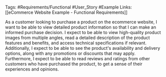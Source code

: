 Tags: #Requirements/Functional #User_Story #Example 
Links: [[eCommerce Website Example - Functional Requirements]]


As a customer looking to purchase a product on the ecommerce website, I want to be able to view detailed product information so that I can make an informed purchase decision. I expect to be able to view high-quality product images from multiple angles, read a detailed description of the product features and benefits, and access technical specifications if relevant. Additionally, I expect to be able to see the product's availability and delivery options, along with any promotions or discounts that may apply. Furthermore, I expect to be able to read reviews and ratings from other customers who have purchased the product, to get a sense of their experiences and opinions.

